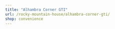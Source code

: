 ```yaml
---
title: "Alhambra Corner GTI"
url: /rocky-mountain-house/alhambra-corner-gti/
shop: convenience
---
```

